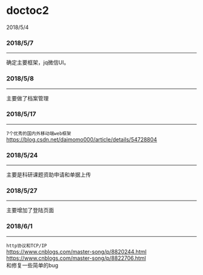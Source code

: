 # doctoc2
2018/5/4  </br>


### 2018/5/7
___
  确定主要框架，jq微信UI。      



### 2018/5/8
___        
  主要做了档案管理

### 2018/5/17
____
  `7个优秀的国内外移动端web框架`
https://blog.csdn.net/daimomo000/article/details/54728804  

### 2018/5/24
____

 主要是科研课题资助申请和单据上传


### 2018/5/27
____
 主要增加了登陆页面

### 2018/6/1
_______   
 `http协议和TCP/IP` </br>
 https://www.cnblogs.com/master-song/p/8820244.html  </br>
 https://www.cnblogs.com/master-song/p/8822706.html   </br>
 和修复一些简单的bug